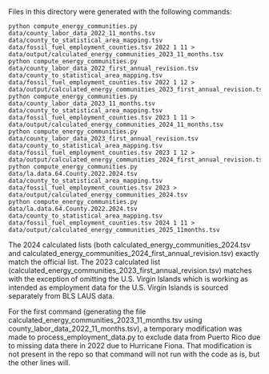 Files in this directory were generated with the following commands:

```
python compute_energy_communities.py data/county_labor_data_2022_11_months.tsv data/county_to_statistical_area_mapping.tsv data/fossil_fuel_employment_counties.tsv 2022 1 11 > data/output/calculated_energy_communities_2023_11_months.tsv
python compute_energy_communities.py data/county_labor_data_2022_first_annual_revision.tsv data/county_to_statistical_area_mapping.tsv data/fossil_fuel_employment_counties.tsv 2022 1 12 > data/output/calculated_energy_communities_2023_first_annual_revision.tsv
python compute_energy_communities.py data/county_labor_data_2023_11_months.tsv data/county_to_statistical_area_mapping.tsv data/fossil_fuel_employment_counties.tsv 2023 1 11 > data/output/calculated_energy_communities_2024_11_months.tsv
python compute_energy_communities.py data/county_labor_data_2023_first_annual_revision.tsv data/county_to_statistical_area_mapping.tsv data/fossil_fuel_employment_counties.tsv 2023 1 12 > data/output/calculated_energy_communities_2024_first_annual_revision.tsv
python compute_energy_communities.py data/la.data.64.County.2022.2024.tsv data/county_to_statistical_area_mapping.tsv data/fossil_fuel_employment_counties.tsv 2023 > data/output/calculated_energy_communities_2024.tsv
python compute_energy_communities.py data/la.data.64.County.2022.2024.tsv data/county_to_statistical_area_mapping.tsv data/fossil_fuel_employment_counties.tsv 2024 1 11 > data/output/calculated_energy_communities_2025_11months.tsv
 ```

The 2024 calculated lists (both calculated_energy_communities_2024.tsv and calculated_energy_communities_2024_first_annual_revision.tsv) exactly match the official list. The 2023 calculated list (calculated_energy_communities_2023_first_annual_revision.tsv) matches with the exception of omitting the U.S. Virgin Islands which is
working as intended as employment data for the U.S. Virgin Islands is sourced separately from BLS LAUS data.

For the first command (generating the file calculated_energy_communities_2023_11_months.tsv
using county_labor_data_2022_11_months.tsv), a temporary modification was made to
process_employment_data.py to exclude data from Puerto Rico due to missing data there in 2022
due to Hurricane Fiona. That modification is not present in the repo so that command will not
run with the code as is, but the other lines will.